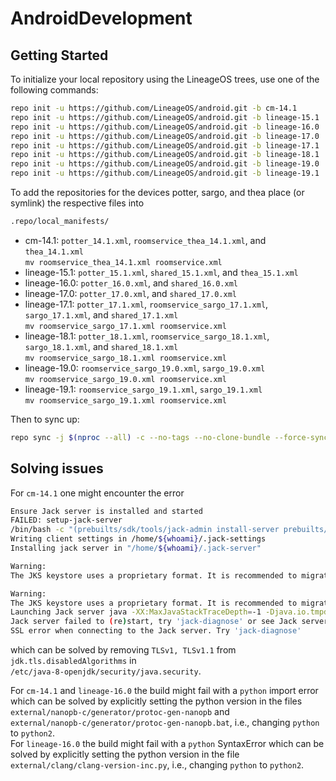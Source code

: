 # AndroidDevelopment

Getting Started
---------------

To initialize your local repository using the LineageOS trees, use one of the following commands:

```bash
repo init -u https://github.com/LineageOS/android.git -b cm-14.1
repo init -u https://github.com/LineageOS/android.git -b lineage-15.1
repo init -u https://github.com/LineageOS/android.git -b lineage-16.0
repo init -u https://github.com/LineageOS/android.git -b lineage-17.0
repo init -u https://github.com/LineageOS/android.git -b lineage-17.1
repo init -u https://github.com/LineageOS/android.git -b lineage-18.1
repo init -u https://github.com/LineageOS/android.git -b lineage-19.0
repo init -u https://github.com/LineageOS/android.git -b lineage-19.1
```

To add the repositories for the devices potter, sargo, and thea place (or symlink) the respective files into

```bash
.repo/local_manifests/
```

* cm-14.1: `potter_14.1.xml`, `roomservice_thea_14.1.xml`, and `thea_14.1.xml`<br>
           `mv roomservice_thea_14.1.xml roomservice.xml`
* lineage-15.1: `potter_15.1.xml`, `shared_15.1.xml`, and `thea_15.1.xml`
* lineage-16.0: `potter_16.0.xml`, and `shared_16.0.xml`
* lineage-17.0: `potter_17.0.xml`, and `shared_17.0.xml`
* lineage-17.1: `potter_17.1.xml`, `roomservice_sargo_17.1.xml`, `sargo_17.1.xml`, and `shared_17.1.xml`<br>
                `mv roomservice_sargo_17.1.xml roomservice.xml`
* lineage-18.1: `potter_18.1.xml`, `roomservice_sargo_18.1.xml`, `sargo_18.1.xml`, and `shared_18.1.xml`<br>
                `mv roomservice_sargo_18.1.xml roomservice.xml`
* lineage-19.0: `roomservice_sargo_19.0.xml`, `sargo_19.0.xml`<br>
                `mv roomservice_sargo_19.0.xml roomservice.xml`
* lineage-19.1: `roomservice_sargo_19.1.xml`, `sargo_19.1.xml`<br>
                `mv roomservice_sargo_19.1.xml roomservice.xml`

Then to sync up:

```bash
repo sync -j $(nproc --all) -c --no-tags --no-clone-bundle --force-sync --fail-fast
```

Solving issues
--------------

For `cm-14.1` one might encounter the error

```bash
Ensure Jack server is installed and started
FAILED: setup-jack-server
/bin/bash -c "(prebuilts/sdk/tools/jack-admin install-server prebuilts/sdk/tools/jack-launcher.jar prebuilts/sdk/tools/jack-server-4.8.ALPHA.jar  2>&1 || (exit 0) ) && (JACK_SERVER_VM_ARGUMENTS=\"-Dfile.encoding=UTF-8 -XX:+TieredCompilation\" prebuilts/sdk/tools/jack-admin start-server 2>&1 || exit 0 ) && (prebuilts/sdk/tools/jack-admin update server prebuilts/sdk/tools/jack-server-4.8.ALPHA.jar 4.8.ALPHA 2>&1 || exit 0 ) && (prebuilts/sdk/tools/jack-admin update jack prebuilts/sdk/tools/jacks/jack-2.28.RELEASE.jar 2.28.RELEASE || exit 47; prebuilts/sdk/tools/jack-admin update jack prebuilts/sdk/tools/jacks/jack-3.36.CANDIDATE.jar 3.36.CANDIDATE || exit 47; prebuilts/sdk/tools/jack-admin update jack prebuilts/sdk/tools/jacks/jack-4.7.BETA.jar 4.7.BETA || exit 47 )"
Writing client settings in /home/${whoami}/.jack-settings
Installing jack server in "/home/${whoami}/.jack-server"

Warning:
The JKS keystore uses a proprietary format. It is recommended to migrate to PKCS12 which is an industry standard format using "keytool -importkeystore -srckeystore /home/${whoami}/.jack-server/server.jks -destkeystore /home/${whoami}/.jack-server/server.jks -deststoretype pkcs12".

Warning:
The JKS keystore uses a proprietary format. It is recommended to migrate to PKCS12 which is an industry standard format using "keytool -importkeystore -srckeystore /home/${whoami}/.jack-server/client.jks -destkeystore /home/${whoami}/.jack-server/client.jks -deststoretype pkcs12".
Launching Jack server java -XX:MaxJavaStackTraceDepth=-1 -Djava.io.tmpdir=/tmp -Dfile.encoding=UTF-8 -XX:+TieredCompilation -cp /home/${whoami}/.jack-server/launcher.jar com.android.jack.launcher.ServerLauncher
Jack server failed to (re)start, try 'jack-diagnose' or see Jack server log
SSL error when connecting to the Jack server. Try 'jack-diagnose'
```

which can be solved by removing `TLSv1, TLSv1.1` from `jdk.tls.disabledAlgorithms` in <br> `/etc/java-8-openjdk/security/java.security`.

For `cm-14.1` and `lineage-16.0` the build might fail with a `python` import error which can be solved by explicitly setting the python version in the files <br> `external/nanopb-c/generator/protoc-gen-nanopb` and <br> `external/nanopb-c/generator/protoc-gen-nanopb.bat`, i.e., changing `python` to `python2`.<br>
For `lineage-16.0` the build might fail with a `python` SyntaxError which can be solved by explicitly setting the python version in the file <br> `external/clang/clang-version-inc.py`, i.e., changing `python` to `python2`.
